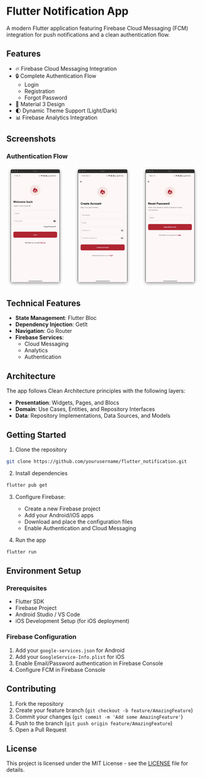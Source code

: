 # Flutter Notification App

A modern Flutter application featuring Firebase Cloud Messaging (FCM) integration for push
notifications and a clean authentication flow.

## Features

- 🔥 Firebase Cloud Messaging Integration
- 🔒 Complete Authentication Flow
    - Login
    - Registration
    - Forgot Password
- 🎨 Material 3 Design
- 🌓 Dynamic Theme Support (Light/Dark)
- 📊 Firebase Analytics Integration

## Screenshots

### Authentication Flow

<div style="display: flex; justify-content: space-between;">
  <img src="screenshots/ss_01.png" width="30%" alt="Login Screen">
  <img src="screenshots/ss_02.png" width="30%" alt="Registration Screen">
  <img src="screenshots/ss_03.png" width="30%" alt="Forgot Password Screen">
</div>

## Technical Features

- **State Management**: Flutter Bloc
- **Dependency Injection**: GetIt
- **Navigation**: Go Router
- **Firebase Services**:
    - Cloud Messaging
    - Analytics
    - Authentication

## Architecture

The app follows Clean Architecture principles with the following layers:

- **Presentation**: Widgets, Pages, and Blocs
- **Domain**: Use Cases, Entities, and Repository Interfaces
- **Data**: Repository Implementations, Data Sources, and Models

## Getting Started

1. Clone the repository

```bash
git clone https://github.com/yourusername/flutter_notification.git
```

2. Install dependencies

```bash
flutter pub get
```

3. Configure Firebase:
    - Create a new Firebase project
    - Add your Android/iOS apps
    - Download and place the configuration files
    - Enable Authentication and Cloud Messaging

4. Run the app

```bash
flutter run
```

## Environment Setup

### Prerequisites

- Flutter SDK
- Firebase Project
- Android Studio / VS Code
- iOS Development Setup (for iOS deployment)

### Firebase Configuration

1. Add your `google-services.json` for Android
2. Add your `GoogleService-Info.plist` for iOS
3. Enable Email/Password authentication in Firebase Console
4. Configure FCM in Firebase Console

## Contributing

1. Fork the repository
2. Create your feature branch (`git checkout -b feature/AmazingFeature`)
3. Commit your changes (`git commit -m 'Add some AmazingFeature'`)
4. Push to the branch (`git push origin feature/AmazingFeature`)
5. Open a Pull Request

## License

This project is licensed under the MIT License - see the [LICENSE](LICENSE) file for details.
